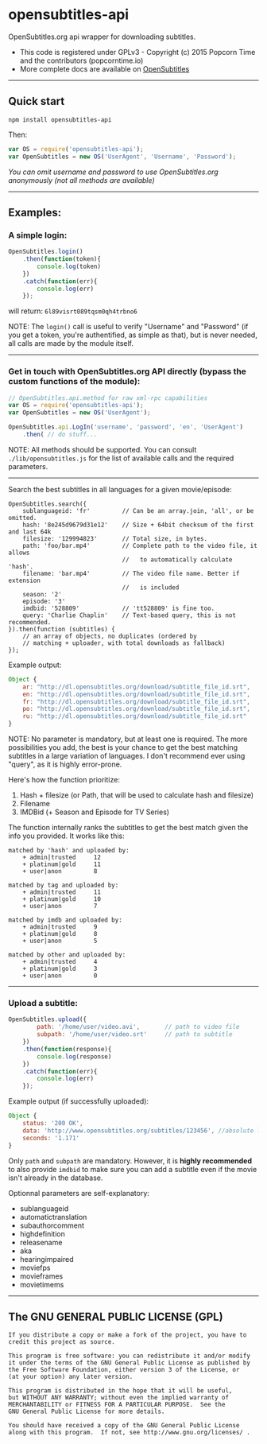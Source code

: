 # opensubtitles-api

OpenSubtitles.org api wrapper for downloading subtitles.

- This code is registered under GPLv3 - Copyright (c) 2015  Popcorn Time and the contributors (popcorntime.io)
- More complete docs are available on [OpenSubtitles](http://trac.opensubtitles.org/projects/opensubtitles)

------

## Quick start

    npm install opensubtitles-api

Then:

```js
var OS = require('opensubtitles-api');
var OpenSubtitles = new OS('UserAgent', 'Username', 'Password');
```

*You can omit username and password to use OpenSubtitles.org anonymously (not all methods are available)*

------

## Examples:

### A simple login:

```js
OpenSubtitles.login()
    .then(function(token){
        console.log(token)
    })
    .catch(function(err){
        console.log(err)
    });
```

will return: `6l89visrt089tqsm0qh4trbno6`

NOTE: The `login()` call is useful to verify "Username" and "Password" (if you get a token, you're authentified, as simple as that), but is never needed, all calls are made by the module itself.

------

### Get in touch with OpenSubtitles.org API directly (bypass the custom functions of the module):

```js
// OpenSubtitles.api.method for raw xml-rpc capabilities
var OS = require('opensubtitles-api');
var OpenSubtitles = new OS('UserAgent');

OpenSubtitles.api.LogIn('username', 'password', 'en', 'UserAgent')
    .then( // do stuff...
```

NOTE: All methods should be supported. You can consult `./lib/opensubtitles.js` for the list of available calls and the required parameters.

------

Search the best subtitles in all languages for a given movie/episode:

```
OpenSubtitles.search({
    sublanguageid: 'fr'         // Can be an array.join, 'all', or be omitted.
    hash: '8e245d9679d31e12'    // Size + 64bit checksum of the first and last 64k
    filesize: '129994823'       // Total size, in bytes.
    path: 'foo/bar.mp4'         // Complete path to the video file, it allows
                                //   to automatically calculate 'hash'.
    filename: 'bar.mp4'         // The video file name. Better if extension
                                //   is included
    season: '2'
    episode: '3'
    imdbid: '528809'            // 'tt528809' is fine too.
    query: 'Charlie Chaplin'    // Text-based query, this is not recommended.
}).then(function (subtitles) {
    // an array of objects, no duplicates (ordered by
    // matching + uploader, with total downloads as fallback)
});
```

Example output:

```js
Object {
    ar: "http://dl.opensubtitles.org/download/subtitle_file_id.srt",
    en: "http://dl.opensubtitles.org/download/subtitle_file_id.srt",
    fr: "http://dl.opensubtitles.org/download/subtitle_file_id.srt",
    po: "http://dl.opensubtitles.org/download/subtitle_file_id.srt",
    ru: "http://dl.opensubtitles.org/download/subtitle_file_id.srt"
}
```

NOTE: No parameter is mandatory, but at least one is required. The more possibilities you add, the best is your chance to get the best matching subtitles in a large variation of languages.
I don't recommend ever using "query", as it is highly error-prone.

Here's how the function prioritize:
1. Hash + filesize (or Path, that will be used to calculate hash and filesize)
2. Filename
3. IMDBid (+ Season and Episode for TV Series)

The function internally ranks the subtitles to get the best match given the info you provided. It works like this:

```
matched by 'hash' and uploaded by:
    + admin|trusted     12
    + platinum|gold     11
    + user|anon         8

matched by tag and uploaded by:
    + admin|trusted     11
    + platinum|gold     10
    + user|anon         7

matched by imdb and uploaded by:
    + admin|trusted     9
    + platinum|gold     8
    + user|anon         5

matched by other and uploaded by:
    + admin|trusted     4
    + platinum|gold     3
    + user|anon         0
```

------

### Upload a subtitle:

```js
OpenSubtitles.upload({
        path: '/home/user/video.avi',       // path to video file
        subpath: '/home/user/video.srt'     // path to subtitle
    })
    .then(function(response){
        console.log(response)
    })
    .catch(function(err){
        console.log(err)
    });
```

Example output (if successfully uploaded):

```js
Object {
    status: '200 OK',
    data: 'http://www.opensubtitles.org/subtitles/123456', //absolute link to subtitles
    seconds: '1.171'
}
```

Only `path` and `subpath` are mandatory. However, it is **highly recommended** to also provide `imdbid` to make sure you can add a subtitle even if the movie isn't already in the database.

Optionnal parameters are self-explanatory:

- sublanguageid
- automatictranslation
- subauthorcomment
- highdefinition
- releasename
- aka
- hearingimpaired
- moviefps
- movieframes
- movietimems

------

## The GNU GENERAL PUBLIC LICENSE (GPL)

    If you distribute a copy or make a fork of the project, you have to credit this project as source.

    This program is free software: you can redistribute it and/or modify
    it under the terms of the GNU General Public License as published by
    the Free Software Foundation, either version 3 of the License, or
    (at your option) any later version.

    This program is distributed in the hope that it will be useful,
    but WITHOUT ANY WARRANTY; without even the implied warranty of
    MERCHANTABILITY or FITNESS FOR A PARTICULAR PURPOSE.  See the
    GNU General Public License for more details.

    You should have received a copy of the GNU General Public License
    along with this program.  If not, see http://www.gnu.org/licenses/ .